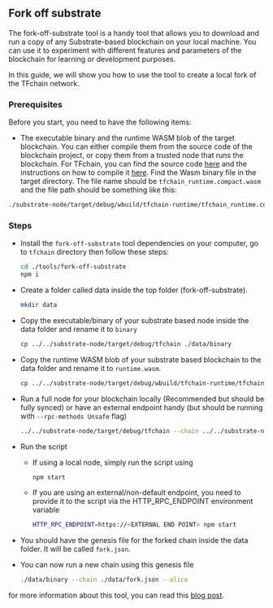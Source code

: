 ## Fork off substrate

The fork-off-substrate tool is a handy tool that allows you to download and run a copy of any Substrate-based blockchain on your local machine. You can use it to experiment with different features and parameters of the blockchain for learning or development purposes.

In this guide, we will show you how to use the tool to create a local fork of the TFchain network.

### Prerequisites

Before you start, you need to have the following items:

*   The executable binary and the runtime WASM blob of the target blockchain. You can either compile them from the source code of the blockchain project, or copy them from a trusted node that runs the blockchain. For TFchain, you can find the source code [here](https://github.com/threefoldtech/tfchain) and the instructions on how to compile it [here](https://github.com/threefoldtech/tfchain/tree/development/docs/development). Find the Wasm binary file in the target directory. The file name should be `tfchain_runtime.compact.wasm` and the file path should be something like this:

```bash
./substrate-node/target/debug/wbuild/tfchain-runtime/tfchain_runtime.compact.wasm
```

### Steps

*   Install the `fork-off-substrate` tool dependencies on your computer, go to `tfchain` directory then follow these steps:
    ```bash
    cd ./tools/fork-off-substrate
    npm i
    ```
*   Create a folder called data inside the top folder (fork-off-substrate).
    ```bash
    mkdir data
    ```
*   Copy the executable/binary of your substrate based node inside the data folder and rename it to `binary`
    ```bash
    cp ../../substrate-node/target/debug/tfchain ./data/binary
    ```
*   Copy the runtime WASM blob of your substrate based blockchain to the data folder and rename it to `runtime.wasm`.
    ```bash
    cp ../../substrate-node/target/debug/wbuild/tfchain-runtime/tfchain_runtime.compact.wasm ./data/runtime.wasm
    ```
*   Run a full node for your blockchain locally (Recommended but should be fully synced) or have an external endpoint handy (but should be running with `--rpc-methods Unsafe` flag)
    ```bash
    ../../substrate-node/target/debug/tfchain --chain ../../substrate-node/chainspecs/dev/chainSpecRaw.json --rpc-external --rpc-methods Unsafe
    ```
*   Run the script

    *   If using a local node, simply run the script using
        ```bash
        npm start
        ```

    *   If you are using an external/non-default endpoint, you need to provide it to the script via the HTTP\_RPC\_ENDPOINT environment variable
        ```bash
        HTTP_RPC_ENDPOINT=https://<EXTERNAL END POINT> npm start
        ```
*   You should have the genesis file for the forked chain inside the data folder. It will be called `fork.json`.
*   You can now run a new chain using this genesis file
    ```bash
    ./data/binary --chain ./data/fork.json --alice
    ```

for more information about this tool, you can read this [blog post](https://mudit.blog/fork-substrate-blockchain/).
